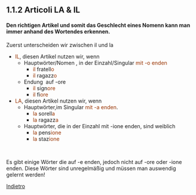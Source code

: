 <p>&nbsp;</p>
<h2>1.1.2 Articoli LA &amp; IL</h2>
<h4>Den richtigen Artikel und somit das Geschlecht eines Nomenn kann man immer anhand des Wortendes erkennen.</h4>
<p>Zuerst unterscheiden wir zwischen il und la</p>
<ul>
<li><span style="color: #993300;">IL</span>, diesen Artikel nutzen wir, wenn<br />
<ul>
<li>Hauptw&ouml;rter/Nomen , in der Einzahl/Singular <span style="color: #993300;">mit -o enden</span>
<ul>
<li><span style="color: #993300;">il</span> fratell<span style="color: #993300;">o</span></li>
<li><span style="color: #993300;">il</span> ragazz<span style="color: #993300;">o</span></li>
</ul>
</li>
<li>Endung&nbsp; auf -ore
<ul>
<li><span style="color: #993300;">il</span> sign<span style="color: #993300;">ore</span></li>
<li><span style="color: #993300;">il</span> fi<span style="color: #993300;">ore</span></li>
</ul>
</li>
</ul>
</li>
<li><span style="color: #993300;">LA</span>, diesen Artikel nutzen wir, wenn
<ul>
<li>Hauptw&ouml;rter,im Singular <span style="color: #993300;">mit -a enden</span>.
<ul>
<li><span style="color: #993300;">la</span> sorell<span style="color: #993300;">a</span></li>
<li><span style="color: #993300;">la</span> ragazz<span style="color: #993300;">a</span></li>
</ul>
</li>
<li>Hauptw&ouml;rter, die in der Einzahl mit -ione enden, sind weiblich
<ul>
<li><span style="color: #993300;">la </span>pens<span style="color: #993300;">ione</span></li>
<li><span style="color: #993300;">la</span> staz<span style="color: #993300;">ione</span></li>
</ul>
</li>
</ul>
</li>
</ul>
<p>&nbsp;</p>
<p>Es gibt einige W&ouml;rter die auf -e enden, jedoch nicht auf -ore oder -ione enden. Diese W&ouml;rter sind unregelm&auml;&szlig;ig und m&uuml;ssen man auswendig gelernt werden!</p>


<p>
<a style="float:left;" href="alfabeto.html">Indietro</a>
</p>
<div style="clear:both;">  </div>
